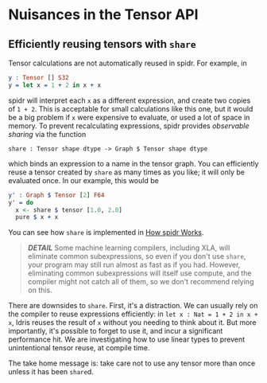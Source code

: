<!--
Copyright 2023 Joel Berkeley

Licensed under the Apache License, Version 2.0 (the "License");
you may not use this file except in compliance with the License.
You may obtain a copy of the License at

    http://www.apache.org/licenses/LICENSE-2.0

Unless required by applicable law or agreed to in writing, software
distributed under the License is distributed on an "AS IS" BASIS,
WITHOUT WARRANTIES OR CONDITIONS OF ANY KIND, either express or implied.
See the License for the specific language governing permissions and
limitations under the License.
-->
# Nuisances in the Tensor API

## Efficiently reusing tensors with `share`

Tensor calculations are not automatically reused in spidr. For example, in
<!-- idris
import Literal
import Tensor
-->
```idris
y : Tensor [] S32
y = let x = 1 + 2 in x + x
```
spidr will interpret each `x` as a different expression, and create two copies of `1 + 2`. This is acceptable for small calculations like this one, but it would be a big problem if `x` were expensive to evaluate, or used a lot of space in memory. To prevent recalculating expressions, spidr provides _observable sharing_ via the function
```
share : Tensor shape dtype -> Graph $ Tensor shape dtype
```
which binds an expression to a name in the tensor graph. You can efficiently reuse a tensor created by `share` as many times as you like; it will only be evaluated once. In our example, this would be
```idris
y' : Graph $ Tensor [2] F64
y' = do
  x <- share $ tensor [1.0, 2.0]
  pure $ x + x 
```
You can see how `share` is implemented in [How spidr Works](HowSpidrWorks.md).

> *__DETAIL__* Some machine learning compilers, including XLA, will eliminate common subexpressions, so even if you don't use `share`, your program may still run almost as fast as if you had. However, eliminating common subexpressions will itself use compute, and the compiler might not catch all of them, so we don't recommend relying on this.

There are downsides to `share`. First, it's a distraction. We can usually rely on the compiler to reuse expressions efficiently: in `let x : Nat = 1 + 2 in x + x`, Idris reuses the result of `x` without you needing to think about it. But more importantly, it's possible to forget to use it, and incur a significant performance hit. We are investigating how to use linear types to prevent unintentional tensor reuse, at compile time.

The take home message is: take care not to use any tensor more than once unless it has been `share`d.
